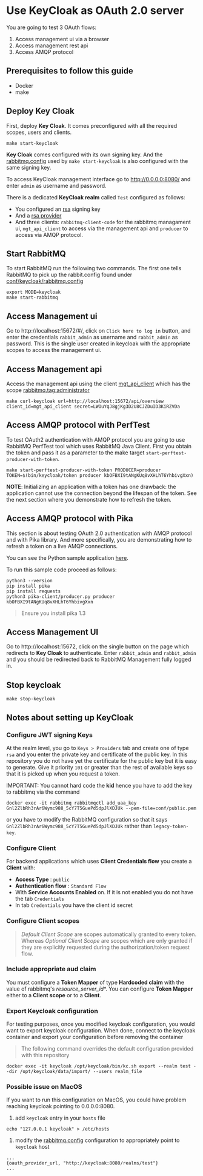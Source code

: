 # Use KeyCloak as OAuth 2.0 server

You are going to test 3 OAuth flows:
1. Access management ui via a browser
2. Access management rest api
3. Access AMQP protocol

## Prerequisites to follow this guide

- Docker
- make

## Deploy Key Cloak

First, deploy **Key Cloak**. It comes preconfigured with all the required scopes, users and clients.
```
make start-keycloak
```
**Key Cloak** comes configured with its own signing key. And the [rabbitmq.config](../conf/keycloak/rabbitmq.config)
used by `make start-keycloak` is also configured with the same signing key.

To access KeyCloak management interface go to http://0.0.0.0:8080/ and enter `admin` as username and password.

There is a dedicated **KeyCloak realm** called `Test` configured as follows:
- You configured an [rsa](http://0.0.0.0:8080/admin/master/console/#/realms/test/keys) signing key
- And a [rsa provider](http://0.0.0.0:8080/admin/master/console/#/realms/test/keys/providers)
- And three clients: `rabbitmq-client-code` for the rabbitmq managament ui, `mgt_api_client` to access via the
management api and `producer` to access via AMQP protocol.


## Start RabbitMQ

To start RabbitMQ run the following two commands. The first one tells RabbitMQ to pick up the
rabbit.config found under [conf/keycloak/rabbitmq.config](../conf/keycloak/rabbitmq.config)
```
export MODE=keycloak
make start-rabbitmq
```

## Access Management ui

Go to http://localhost:15672/#/, click on `Click here to log in` button, and enter the credentials
`rabbit_admin` as username and `rabbit_admin` as password. This is the single user created in keycloak with the
appropriate scopes to access the management ui.

## Access Management api

Access the management api using the client [mgt_api_client](http://0.0.0.0:8080/admin/master/console/#/realms/test/clients/c5be3c24-0c88-4672-a77a-79002fcc9a9d) which has the scope [rabbitmq.tag:administrator](http://0.0.0.0:8080/admin/master/console/#/realms/test/client-scopes/f6e6dd62-22bf-4421-910e-e6070908764c)

```
make curl-keycloak url=http://localhost:15672/api/overview client_id=mgt_api_client secret=LWOuYqJ8gjKg3D2U8CJZDuID3KiRZVDa
```

## Access AMQP protocol with PerfTest

To test OAuth2 authentication with AMQP protocol you are going to use RabbitMQ PerfTest tool which uses RabbitMQ Java Client.
First you obtain the token and pass it as a parameter to the make target `start-perftest-producer-with-token`.

```
make start-perftest-producer-with-token PRODUCER=producer TOKEN=$(bin/keycloak/token producer kbOFBXI9tANgKUq8vXHLhT6YhbivgXxn)
```

**NOTE**: Initializing an application with a token has one drawback: the application cannot use the connection beyond the lifespan of the token. See the next section where you demonstrate how to refresh the token.

## Access AMQP protocol with Pika

This section is about testing OAuth 2.0 authentication with AMQP protocol and with Pika library. And more specifically, you
are demonstrating how to refresh a token on a live AMQP connections.

You can see the Python sample application [here](../pika-client/producer.py).

To run this sample code proceed as follows:
```
python3 --version
pip install pika
pip install requests
python3 pika-client/producer.py producer kbOFBXI9tANgKUq8vXHLhT6YhbivgXxn
```
> Ensure you install pika 1.3

## Access Management UI

Go to http://localhost:15672, click on the single button on the page which redirects to **Key Cloak** to authenticate.
Enter `rabbit_admin` and `rabbit_admin` and you should be redirected back to RabbitMQ Management fully logged in.


## Stop keycloak

`make stop-keycloak`


## Notes about setting up KeyCloak

### Configure JWT signing Keys

At the realm level, you go to `Keys > Providers` tab and create one of type `rsa` and you enter the
private key and certificate of the public key. In this repository you do not have yet the certificate
for the public key but it is easy to generate. Give it priority `101` or greater than the rest of
available keys so that it is picked up when you request a token.

IMPORTANT: You cannot hard code the **kid** hence you have to add the key to rabbitmq via the command
```
docker exec -it rabbitmq rabbitmqctl add_uaa_key Gnl2ZlbRh3rAr6Wymc988_5cY7T5GuePd5dpJlXDJUk --pem-file=conf/public.pem
```
or you have to modify the RabbitMQ configuration so that it says `Gnl2ZlbRh3rAr6Wymc988_5cY7T5GuePd5dpJlXDJUk`
rather than `legacy-token-key`.

### Configure Client

For backend applications which uses **Client Credentials flow** you create a **Client** with:
- **Access Type** : `public`
- **Authentication flow** : `Standard Flow`
- With **Service Accounts Enabled** on. If it is not enabled you do not have the tab `Credentials`
- In tab `Credentials` you have the client id secret


### Configure Client scopes

> *Default Client Scope* are scopes automatically granted to every token. Whereas *Optional Client Scope* are
scopes which are only granted if they are explicitly requested during the authorization/token request flow.


### Include appropriate aud claim

You must configure a **Token Mapper** of type **Hardcoded claim** with the value of rabbitmq's *resource_server_id**.
You can configure **Token Mapper** either to a **Client scope** or to a **Client**.

### Export Keycloak configuration
For testing purposes, once you modified keycloak configuration, you would want to export keycloak configuration.
When done, connect to the keycloak container and export your configuration before removing the container
> The following command overrides the default configuration provided with this repository
```shell
docker exec -it keycloak /opt/keycloak/bin/kc.sh export --realm test --dir /opt/keycloak/data/import/ --users realm_file
```

### Possible issue on MacOS

If you want to run this configuration on MacOS, you could have problem reaching keycloak pointing to 0.0.0.0:8080.

1. add `keycloak` entry in your `hosts` file
```shell
echo "127.0.0.1 keycloak" > /etc/hosts
```
1. modify the [rabbitmq.config](../conf/keycloak/rabbitmq.config) configuration to appropriately point to `keycloak` host
```shell
...
{oauth_provider_url, "http://keycloak:8080/realms/test"}
...
```
